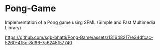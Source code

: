 # Pong-Game
Implementation of a Pong game using SFML (Simple and Fast Multimedia Library)




https://github.com/sqb-bhatti/Pong-Game/assets/131648217/e34dfcac-5260-4f5c-8d96-7a6245f57740

